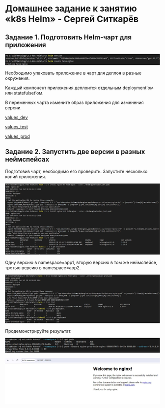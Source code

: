 # Домашнее задание к занятию «k8s Helm» - Сергей Ситкарёв

## Задание 1. Подготовить Helm-чарт для приложения

![Задание1](https://github.com/SSitkarev/2.5-k8s-helm/blob/main/img/1.jpg)

Необходимо упаковать приложение в чарт для деплоя в разные окружения.

Каждый компонент приложения деплоится отдельным deployment’ом или statefulset’ом.

В переменных чарта измените образ приложения для изменения версии.

[values_dev](https://github.com/SSitkarev/2.5-k8s-helm/blob/main/src/helm-nginx/values_dev.yaml)

[values_test](https://github.com/SSitkarev/2.5-k8s-helm/blob/main/src/helm-nginx/values_test.yaml)

[values_prod](https://github.com/SSitkarev/2.5-k8s-helm/blob/main/src/helm-nginx/values_prod.yaml)

## Задание 2. Запустить две версии в разных неймспейсах

Подготовив чарт, необходимо его проверить. Запуститe несколько копий приложения.

![Задание2](https://github.com/SSitkarev/2.5-k8s-helm/blob/main/img/2.jpg)

Одну версию в namespace=app1, вторую версию в том же неймспейсе, третью версию в namespace=app2.

![Задание2](https://github.com/SSitkarev/2.5-k8s-helm/blob/main/img/3.jpg)

Продемонстрируйте результат.

![Задание2](https://github.com/SSitkarev/2.5-k8s-helm/blob/main/img/4.jpg)

![Задание2](https://github.com/SSitkarev/2.5-k8s-helm/blob/main/img/5.jpg)